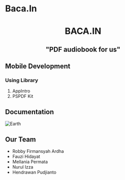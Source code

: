 # Baca.In

<h1 align="center">BACA.IN</h1>
<h2 align="center">"PDF audiobook for us"</h2>


## Mobile Development
### Using Library
1. AppIntro
1. PSPDF Kit


## Documentation
![Earth](https://img.freepik.com/free-vector/woman-relaxing-home-girl-drinking-hot-tea-reading-book-armchair-flat-vector-illustration-leisure-evening-literature_74855-8684.jpg?size=626&ext=jpg)


## Our Team
* Robby Firmansyah Ardha
* Fauzi Hidayat
* Mellania Permata
* Nurul Izza
* Hendrawan Pudjianto

